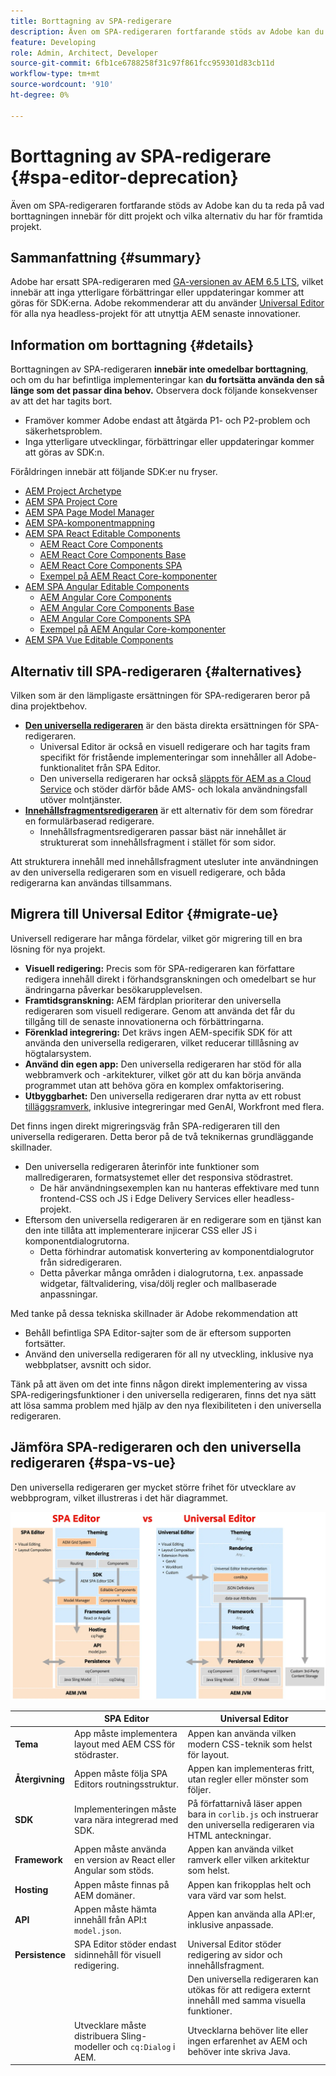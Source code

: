 ```yaml
---
title: Borttagning av SPA-redigerare
description: Även om SPA-redigeraren fortfarande stöds av Adobe kan du ta reda på vad borttagningen innebär för ditt projekt och vilka alternativ du har för framtida projekt.
feature: Developing
role: Admin, Architect, Developer
source-git-commit: 6fb1ce6788258f31c97f861fcc959301d83cb11d
workflow-type: tm+mt
source-wordcount: '910'
ht-degree: 0%

---
```



# Borttagning av SPA-redigerare {#spa-editor-deprecation}

Även om SPA-redigeraren fortfarande stöds av Adobe kan du ta reda på vad borttagningen innebär för ditt projekt och vilka alternativ du har för framtida projekt.

## Sammanfattning {#summary}

Adobe har ersatt SPA-redigeraren med [GA-versionen av AEM 6.5 LTS](/help/release-notes/release-notes.md#deprecated-and-removed-features), vilket innebär att inga ytterligare förbättringar eller uppdateringar kommer att göras för SDK:erna. Adobe rekommenderar att du använder [Universal Editor](/help/sites-developing/universal-editor/introduction.md) för alla nya headless-projekt för att utnyttja AEM senaste innovationer.

## Information om borttagning {#details}

Borttagningen av SPA-redigeraren **innebär inte omedelbar borttagning**, och om du har befintliga implementeringar kan **du fortsätta använda den så länge som det passar dina behov.** Observera dock följande konsekvenser av att det har tagits bort.

* Framöver kommer Adobe endast att åtgärda P1- och P2-problem och säkerhetsproblem.
* Inga ytterligare utvecklingar, förbättringar eller uppdateringar kommer att göras av SDK:n.

Föråldringen innebär att följande SDK:er nu fryser.

* [AEM Project Archetype](https://github.com/adobe/aem-project-archetype/)
* [AEM SPA Project Core](https://github.com/adobe/aem-spa-project-core)
* [AEM SPA Page Model Manager](https://github.com/adobe/aem-spa-page-model-manager)
* [AEM SPA-komponentmappning](https://github.com/adobe/aem-spa-component-mapping)
* [AEM SPA React Editable Components](https://github.com/adobe/aem-react-editable-components)
   * [AEM React Core Components](https://github.com/adobe/aem-react-core-wcm-components)
   * [AEM React Core Components Base](https://github.com/adobe/aem-react-core-wcm-components-base)
   * [AEM React Core Components SPA](https://github.com/adobe/aem-react-core-wcm-components-spa)
   * [Exempel på AEM React Core-komponenter](https://github.com/adobe/aem-react-core-wcm-components-examples)
* [AEM SPA Angular Editable Components](https://github.com/adobe/aem-angular-editable-components)
   * [AEM Angular Core Components](https://github.com/adobe/aem-angular-core-wcm-components)
   * [AEM Angular Core Components Base](https://github.com/adobe/aem-angular-core-wcm-components-base)
   * [AEM Angular Core Components SPA](https://github.com/adobe/aem-angular-core-wcm-components-spa)
   * [Exempel på AEM Angular Core-komponenter](https://github.com/adobe/aem-angular-core-wcm-components-examples)
* [AEM SPA Vue Editable Components](https://github.com/mavicellc/aem-vue-editable-components)

## Alternativ till SPA-redigeraren {#alternatives}

Vilken som är den lämpligaste ersättningen för SPA-redigeraren beror på dina projektbehov.

* **[Den universella redigeraren](/help/sites-developing/universal-editor/introduction.md)** är den bästa direkta ersättningen för SPA-redigeraren.
   * Universal Editor är också en visuell redigerare och har tagits fram specifikt för fristående implementeringar som innehåller all Adobe-funktionalitet från SPA Editor.
   * Den universella redigeraren har också [släppts för AEM as a Cloud Service](https://experienceleague.adobe.com/en/docs/experience-manager-cloud-service/content/implementing/developing/universal-editor/introduction) och stöder därför både AMS- och lokala användningsfall utöver molntjänster.
* **[Innehållsfragmentsredigeraren](/help/assets/content-fragments/content-fragments-managing.md)** är ett alternativ för dem som föredrar en formulärbaserad redigerare.
   * Innehållsfragmentsredigeraren passar bäst när innehållet är strukturerat som innehållsfragment i stället för som sidor.

Att strukturera innehåll med innehållsfragment utesluter inte användningen av den universella redigeraren som en visuell redigerare, och båda redigerarna kan användas tillsammans.

## Migrera till Universal Editor {#migrate-ue}

Universell redigerare har många fördelar, vilket gör migrering till en bra lösning för nya projekt.

* **Visuell redigering:** Precis som för SPA-redigeraren kan författare redigera innehåll direkt i förhandsgranskningen och omedelbart se hur ändringarna påverkar besökarupplevelsen.
* **Framtidsgranskning:** AEM färdplan prioriterar den universella redigeraren som visuell redigerare. Genom att använda det får du tillgång till de senaste innovationerna och förbättringarna.
* **Förenklad integrering:** Det krävs ingen AEM-specifik SDK för att använda den universella redigeraren, vilket reducerar tilllåsning av högtalarsystem.
* **Använd din egen app:** Den universella redigeraren har stöd för alla webbramverk och -arkitekturer, vilket gör att du kan börja använda programmet utan att behöva göra en komplex omfaktorisering.
* **Utbyggbarhet:** Den universella redigeraren drar nytta av ett robust [tilläggsramverk,](https://experienceleague.adobe.com/en/docs/experience-manager-cloud-service/content/implementing/developing/universal-editor/extending) inklusive integreringar med GenAI, Workfront med flera.

Det finns ingen direkt migreringsväg från SPA-redigeraren till den universella redigeraren. Detta beror på de två teknikernas grundläggande skillnader.

* Den universella redigeraren återinför inte funktioner som mallredigeraren, formatsystemet eller det responsiva stödrastret.
   * De här användningsexemplen kan nu hanteras effektivare med tunn frontend-CSS och JS i Edge Delivery Services eller headless-projekt.
* Eftersom den universella redigeraren är en redigerare som en tjänst kan den inte tillåta att implementerare injicerar CSS eller JS i komponentdialogrutorna.
   * Detta förhindrar automatisk konvertering av komponentdialogrutor från sidredigeraren.
   * Detta påverkar många områden i dialogrutorna, t.ex. anpassade widgetar, fältvalidering, visa/dölj regler och mallbaserade anpassningar.

Med tanke på dessa tekniska skillnader är Adobe rekommendation att

* Behåll befintliga SPA Editor-sajter som de är eftersom supporten fortsätter.
* Använd den universella redigeraren för all ny utveckling, inklusive nya webbplatser, avsnitt och sidor.

Tänk på att även om det inte finns någon direkt implementering av vissa SPA-redigeringsfunktioner i den universella redigeraren, finns det nya sätt att lösa samma problem med hjälp av den nya flexibiliteten i den universella redigeraren.

## Jämföra SPA-redigeraren och den universella redigeraren {#spa-vs-ue}

Den universella redigeraren ger mycket större frihet för utvecklare av webbprogram, vilket illustreras i det här diagrammet.

![Arkitekturer för Universal Editor och SPA Editor jämförda](assets/spa-editor-vs-ue.png)

|  | SPA Editor | Universal Editor |
|---|---|---|
| **Tema** | App måste implementera layout med AEM CSS för stödraster. | Appen kan använda vilken modern CSS-teknik som helst för layout. |
| **Återgivning** | Appen måste följa SPA Editors routningsstruktur. | Appen kan implementeras fritt, utan regler eller mönster som följer. |
| **SDK** | Implementeringen måste vara nära integrerad med SDK. | På författarnivå läser appen bara in `corlib.js` och instruerar den universella redigeraren via HTML anteckningar. |
| **Framework** | Appen måste använda en version av React eller Angular som stöds. | Appen kan använda vilket ramverk eller vilken arkitektur som helst. |
| **Hosting** | Appen måste finnas på AEM domäner. | Appen kan frikopplas helt och vara värd var som helst. |
| **API** | Appen måste hämta innehåll från API:t `model.json`. | Appen kan använda alla API:er, inklusive anpassade. |
| **Persistence** | SPA Editor stöder endast sidinnehåll för visuell redigering. | Universal Editor stöder redigering av sidor och innehållsfragment. |
|  |  | Den universella redigeraren kan utökas för att redigera externt innehåll med samma visuella funktioner. |
|  | Utvecklare måste distribuera Sling-modeller och `cq:Dialog` i AEM. | Utvecklarna behöver lite eller ingen erfarenhet av AEM och behöver inte skriva Java. |
